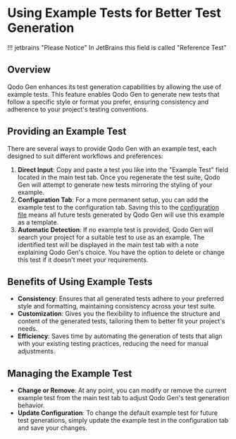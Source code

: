 # Using Example Tests for Better Test Generation

!!! jetbrains "Please Notice"
    In JetBrains this field is called "Reference Test"

## Overview
Qodo Gen enhances its test generation capabilities by allowing the use of example tests. This feature enables Qodo Gen to generate new tests that follow a specific style or format you prefer, ensuring consistency and adherence to your project's testing conventions.

## Providing an Example Test
There are several ways to provide Qodo Gen with an example test, each designed to suit different workflows and preferences:

1. **Direct Input**: Copy and paste a test you like into the "Example Test" field located in the main test tab. Once you regenerate the test suite, Qodo Gen will attempt to generate new tests mirroring the styling of your example.
2. **Configuration Tab**: For a more permanent setup, you can add the example test to the configuration tab. Saving this to the [configuration file](./configuration.md#saving-configuration-to-a-file) means all future tests generated by Qodo Gen will use this example as a template.
3. **Automatic Detection**: If no example test is provided, Qodo Gen will search your project for a suitable test to use as an example. The identified test will be displayed in the main test tab with a note explaining Qodo Gen's choice. You have the option to delete or change this test if it doesn't meet your requirements.

## Benefits of Using Example Tests

- **Consistency**: Ensures that all generated tests adhere to your preferred style and formatting, maintaining consistency across your test suite.
- **Customization**: Gives you the flexibility to influence the structure and content of the generated tests, tailoring them to better fit your project's needs.
- **Efficiency**: Saves time by automating the generation of tests that align with your existing testing practices, reducing the need for manual adjustments.

## Managing the Example Test

- **Change or Remove**: At any point, you can modify or remove the current example test from the main test tab to adjust Qodo Gen's test generation behavior.
- **Update Configuration**: To change the default example test for future test generations, simply update the example test in the configuration tab and save your changes.
